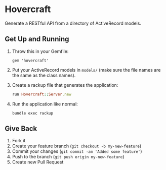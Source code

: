 # Hovercraft

Generate a RESTful API from a directory of ActiveRecord models.

## Get Up and Running

1. Throw this in your Gemfile:

   `gem 'hovercraft'`

2. Put your ActiveRecord models in `models/` (make sure the file names
   are the same as the class names).

3. Create a rackup file that generates the application:

   ```ruby
   run Hovercraft::Server.new
   ``` 

4. Run the application like normal:

   `bundle exec rackup`

## Give Back

1. Fork it
2. Create your feature branch (`git checkout -b my-new-feature`)
3. Commit your changes (`git commit -am 'Added some feature'`)
4. Push to the branch (`git push origin my-new-feature`)
5. Create new Pull Request
